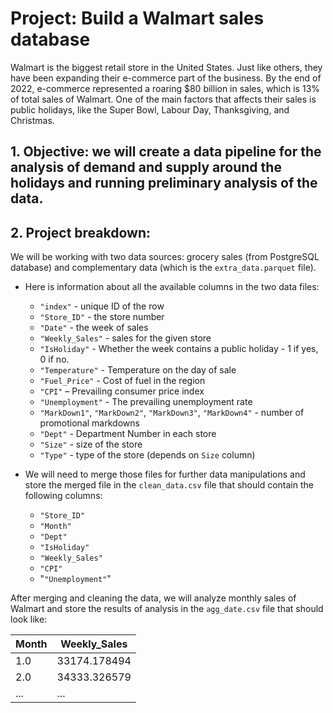 # Project: Build a Walmart sales database

Walmart is the biggest retail store in the United States. Just like others, they have been expanding their e-commerce part of the business. By the end of 2022, e-commerce represented a roaring $80 billion in sales, which is 13% of total sales of Walmart. One of the main factors that affects their sales is public holidays, like the Super Bowl, Labour Day, Thanksgiving, and Christmas. 

## 1. Objective: we will create a data pipeline for the analysis of demand and supply around the holidays and running preliminary analysis of the data. 

## 2. Project breakdown:

We will be working with two data sources: grocery sales (from PostgreSQL database) and complementary data (which is the `extra_data.parquet` file). 

- Here is information about all the available columns in the two data files:
  - `"index"` - unique ID of the row
  - `"Store_ID"` - the store number
  - `"Date"` - the week of sales
  - `"Weekly_Sales"` - sales for the given store
  - `"IsHoliday"` - Whether the week contains a public holiday - 1 if yes, 0 if no.
  - `"Temperature"` - Temperature on the day of sale
  - `"Fuel_Price"` - Cost of fuel in the region
  - `"CPI"` – Prevailing consumer price index
  - `"Unemployment"` - The prevailing unemployment rate
  - `"MarkDown1"`, `"MarkDown2"`, `"MarkDown3"`, `"MarkDown4"` - number of promotional markdowns
  - `"Dept"` - Department Number in each store
  - `"Size"` - size of the store
  - `"Type"` - type of the store (depends on `Size` column)


- We will need to merge those files for further data manipulations and store the merged file in the `clean_data.csv` file that should contain the following columns:
  - `"Store_ID"`
  - `"Month"`
  - `"Dept"`
  - `"IsHoliday"`
  - `"Weekly_Sales"`
  - `"CPI"`
  - "`"Unemployment"`"

After merging and cleaning the data, we will analyze monthly sales of Walmart and store the results of analysis in the `agg_date.csv` file that should look like:

|  Month | Weekly_Sales  | 
|---|---|
| 1.0  |  33174.178494 |
|  2.0 |  34333.326579 |
|  ... | ...  |  
